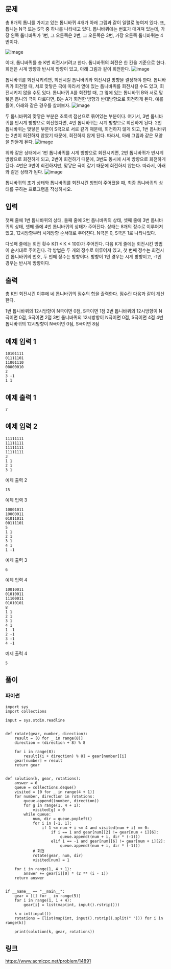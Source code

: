 ## 문제
총 8개의 톱니를 가지고 있는 톱니바퀴 4개가 아래 그림과 같이 일렬로 놓여져 있다. 또, 톱니는 N극 또는 S극 중 하나를 나타내고 있다. 톱니바퀴에는 번호가 매겨져 있는데, 가장 왼쪽 톱니바퀴가 1번, 그 오른쪽은 2번, 그 오른쪽은 3번, 가장 오른쪽 톱니바퀴는 4번이다.

![image](https://github.com/4k-study/algorithm/assets/86050295/2295f288-c5e6-4187-8835-2d09d3d58a5f)


이때, 톱니바퀴를 총 K번 회전시키려고 한다. 톱니바퀴의 회전은 한 칸을 기준으로 한다. 회전은 시계 방향과 반시계 방향이 있고, 아래 그림과 같이 회전한다.
![image](https://github.com/4k-study/algorithm/assets/86050295/431e695c-d2b7-491a-a3c3-747c91f1fb96)





톱니바퀴를 회전시키려면, 회전시킬 톱니바퀴와 회전시킬 방향을 결정해야 한다. 톱니바퀴가 회전할 때, 서로 맞닿은 극에 따라서 옆에 있는 톱니바퀴를 회전시킬 수도 있고, 회전시키지 않을 수도 있다. 톱니바퀴 A를 회전할 때, 그 옆에 있는 톱니바퀴 B와 서로 맞닿은 톱니의 극이 다르다면, B는 A가 회전한 방향과 반대방향으로 회전하게 된다. 예를 들어, 아래와 같은 경우를 살펴보자.
![image](https://github.com/4k-study/algorithm/assets/86050295/41191b49-a0e2-487d-8e14-0eaad6de6d88)



두 톱니바퀴의 맞닿은 부분은 초록색 점선으로 묶여있는 부분이다. 여기서, 3번 톱니바퀴를 반시계 방향으로 회전했다면, 4번 톱니바퀴는 시계 방향으로 회전하게 된다. 2번 톱니바퀴는 맞닿은 부분이 S극으로 서로 같기 때문에, 회전하지 않게 되고, 1번 톱니바퀴는 2번이 회전하지 않았기 때문에, 회전하지 않게 된다. 따라서, 아래 그림과 같은 모양을 만들게 된다.
![image](https://github.com/4k-study/algorithm/assets/86050295/15e522c3-06a9-4435-be74-7c3bca449626)



위와 같은 상태에서 1번 톱니바퀴를 시계 방향으로 회전시키면, 2번 톱니바퀴가 반시계 방향으로 회전하게 되고, 2번이 회전하기 때문에, 3번도 동시에 시계 방향으로 회전하게 된다. 4번은 3번이 회전하지만, 맞닿은 극이 같기 때문에 회전하지 않는다. 따라서, 아래와 같은 상태가 된다.
![image](https://github.com/4k-study/algorithm/assets/86050295/d9d8e974-d172-4acb-999c-c3398b8508f0)



톱니바퀴의 초기 상태와 톱니바퀴를 회전시킨 방법이 주어졌을 때, 최종 톱니바퀴의 상태를 구하는 프로그램을 작성하시오.

## 입력
첫째 줄에 1번 톱니바퀴의 상태, 둘째 줄에 2번 톱니바퀴의 상태, 셋째 줄에 3번 톱니바퀴의 상태, 넷째 줄에 4번 톱니바퀴의 상태가 주어진다. 상태는 8개의 정수로 이루어져 있고, 12시방향부터 시계방향 순서대로 주어진다. N극은 0, S극은 1로 나타나있다.

다섯째 줄에는 회전 횟수 K(1 ≤ K ≤ 100)가 주어진다. 다음 K개 줄에는 회전시킨 방법이 순서대로 주어진다. 각 방법은 두 개의 정수로 이루어져 있고, 첫 번째 정수는 회전시킨 톱니바퀴의 번호, 두 번째 정수는 방향이다. 방향이 1인 경우는 시계 방향이고, -1인 경우는 반시계 방향이다.

## 출력
총 K번 회전시킨 이후에 네 톱니바퀴의 점수의 합을 출력한다. 점수란 다음과 같이 계산한다.

1번 톱니바퀴의 12시방향이 N극이면 0점, S극이면 1점
2번 톱니바퀴의 12시방향이 N극이면 0점, S극이면 2점
3번 톱니바퀴의 12시방향이 N극이면 0점, S극이면 4점
4번 톱니바퀴의 12시방향이 N극이면 0점, S극이면 8점

## 예제 입력 1 
```
10101111
01111101
11001110
00000010
2
3 -1
1 1
```

## 예제 출력 1 
```
7
```

## 예제 입력 2 
```
11111111
11111111
11111111
11111111
3
1 1
2 1
3 1
```

예제 출력 2 
```
15
```

예제 입력 3 
```
10001011
10000011
01011011
00111101
5
1 1
2 1
3 1
4 1
1 -1
```

예제 출력 3 
```
6
```

예제 입력 4 
```
10010011
01010011
11100011
01010101
8
1 1
2 1
3 1
4 1
1 -1
2 -1
3 -1
4 -1
```

예제 출력 4 
```
5
```

## 풀이
### 파이썬
```python3
import sys
import collections

input = sys.stdin.readline


def rotate(gear, number, direction):
    result = [0 for _ in range(8)]
    direction = (direction + 8) % 8
    
    for i in range(8):
        result[(i + direction) % 8] = gear[number][i]
    gear[number] = result
    return gear


def solution(k, gear, rotations):
    answer = 0
    queue = collections.deque()
    visited = [0 for _ in range(4 + 1)]
    for number, direction in rotations:
        queue.append((number, direction))
        for g in range(1, 4 + 1):
            visited[g] = 0
        while queue:
            num, dir = queue.popleft()
            for i in [-1, 1]:
                if 1 <= num + i <= 4 and visited[num + i] == 0:
                    if i == 1 and gear[num][2] != gear[num + i][6]:
                        queue.append((num + i, dir * (-1)))
                    elif i == -1 and gear[num][6] != gear[num + i][2]:
                        queue.append((num + i, dir * (-1)))
            # 회전
            rotate(gear, num, dir)
            visited[num] = 1

    for i in range(1, 4 + 1):
        answer += gear[i][0] * (2 ** (i - 1))
    return answer


if __name__ == "__main__":
    gear = [[] for _ in range(5)]
    for i in range(1, 1 + 4):
        gear[i] = list(map(int, input().rstrip()))

    k = int(input())
    rotations = [list(map(int, input().rstrip().split(" "))) for i in range(k)]

    print(solution(k, gear, rotations))
```

## 링크
https://www.acmicpc.net/problem/14891
